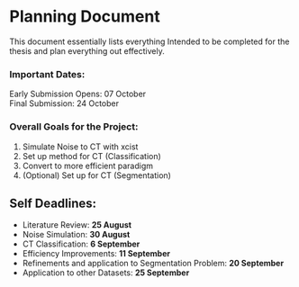 # Planning Document
This document essentially lists everything Intended to be completed for the thesis and plan everything out effectively.

### Important Dates:
Early Submission Opens: 07 October <br>
Final Submission: 24 October

### Overall Goals for the Project:
1. Simulate Noise to CT with xcist
2. Set up method for CT (Classification)
3. Convert to more efficient paradigm
4. (Optional) Set up for CT (Segmentation)

## Self Deadlines:

- Literature Review: __25 August__
- Noise Simulation: __30 August__
- CT Classification: __6 September__
- Efficiency Improvements: __11 September__
- Refinements and application to Segmentation Problem: __20 September__
- Application to other Datasets: __25 September__


